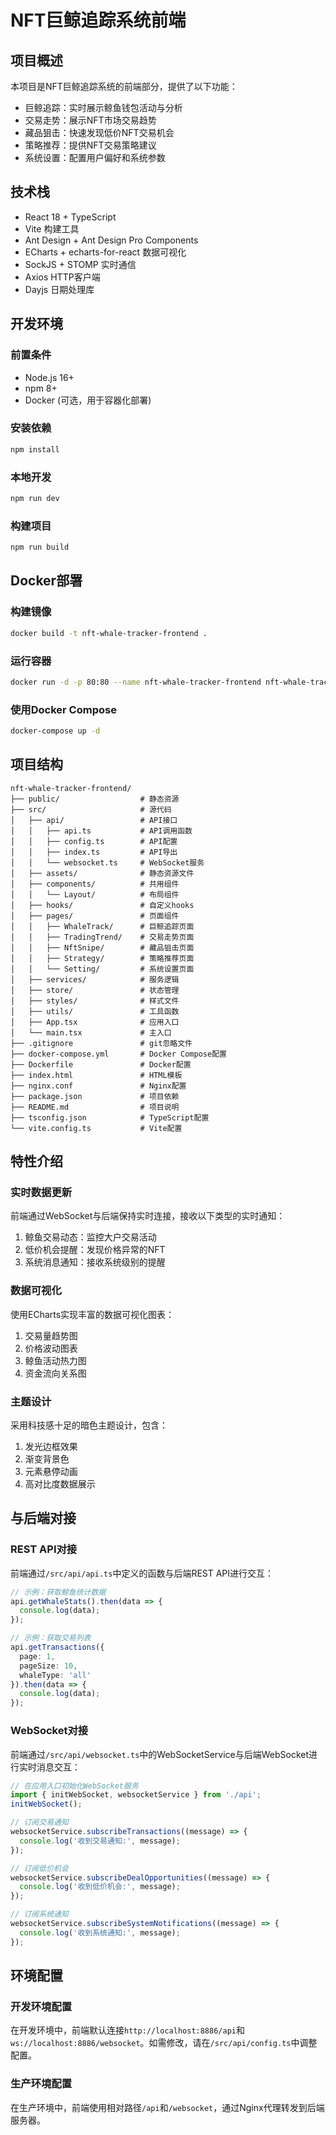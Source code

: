 # NFT巨鲸追踪系统前端

## 项目概述

本项目是NFT巨鲸追踪系统的前端部分，提供了以下功能：

- 巨鲸追踪：实时展示鲸鱼钱包活动与分析
- 交易走势：展示NFT市场交易趋势
- 藏品狙击：快速发现低价NFT交易机会
- 策略推荐：提供NFT交易策略建议
- 系统设置：配置用户偏好和系统参数

## 技术栈

- React 18 + TypeScript
- Vite 构建工具
- Ant Design + Ant Design Pro Components
- ECharts + echarts-for-react 数据可视化
- SockJS + STOMP 实时通信
- Axios HTTP客户端
- Dayjs 日期处理库

## 开发环境

### 前置条件

- Node.js 16+
- npm 8+
- Docker (可选，用于容器化部署)

### 安装依赖

```bash
npm install
```

### 本地开发

```bash
npm run dev
```

### 构建项目

```bash
npm run build
```

## Docker部署

### 构建镜像

```bash
docker build -t nft-whale-tracker-frontend .
```

### 运行容器

```bash
docker run -d -p 80:80 --name nft-whale-tracker-frontend nft-whale-tracker-frontend
```

### 使用Docker Compose

```bash
docker-compose up -d
```

## 项目结构

```
nft-whale-tracker-frontend/
├── public/                  # 静态资源
├── src/                     # 源代码
│   ├── api/                 # API接口
│   │   ├── api.ts           # API调用函数
│   │   ├── config.ts        # API配置
│   │   ├── index.ts         # API导出
│   │   └── websocket.ts     # WebSocket服务
│   ├── assets/              # 静态资源文件
│   ├── components/          # 共用组件
│   │   └── Layout/          # 布局组件
│   ├── hooks/               # 自定义hooks
│   ├── pages/               # 页面组件
│   │   ├── WhaleTrack/      # 巨鲸追踪页面
│   │   ├── TradingTrend/    # 交易走势页面
│   │   ├── NftSnipe/        # 藏品狙击页面
│   │   ├── Strategy/        # 策略推荐页面
│   │   └── Setting/         # 系统设置页面
│   ├── services/            # 服务逻辑
│   ├── store/               # 状态管理
│   ├── styles/              # 样式文件
│   ├── utils/               # 工具函数
│   ├── App.tsx              # 应用入口
│   └── main.tsx             # 主入口
├── .gitignore               # git忽略文件
├── docker-compose.yml       # Docker Compose配置
├── Dockerfile               # Docker配置
├── index.html               # HTML模板
├── nginx.conf               # Nginx配置
├── package.json             # 项目依赖
├── README.md                # 项目说明
├── tsconfig.json            # TypeScript配置
└── vite.config.ts           # Vite配置
```

## 特性介绍

### 实时数据更新

前端通过WebSocket与后端保持实时连接，接收以下类型的实时通知：

1. 鲸鱼交易动态：监控大户交易活动
2. 低价机会提醒：发现价格异常的NFT
3. 系统消息通知：接收系统级别的提醒

### 数据可视化

使用ECharts实现丰富的数据可视化图表：

1. 交易量趋势图
2. 价格波动图表
3. 鲸鱼活动热力图
4. 资金流向关系图

### 主题设计

采用科技感十足的暗色主题设计，包含：

1. 发光边框效果
2. 渐变背景色
3. 元素悬停动画
4. 高对比度数据展示

## 与后端对接

### REST API对接

前端通过`/src/api/api.ts`中定义的函数与后端REST API进行交互：

```typescript
// 示例：获取鲸鱼统计数据
api.getWhaleStats().then(data => {
  console.log(data);
});

// 示例：获取交易列表
api.getTransactions({
  page: 1,
  pageSize: 10,
  whaleType: 'all'
}).then(data => {
  console.log(data);
});
```

### WebSocket对接

前端通过`/src/api/websocket.ts`中的WebSocketService与后端WebSocket进行实时消息交互：

```typescript
// 在应用入口初始化WebSocket服务
import { initWebSocket, websocketService } from './api';
initWebSocket();

// 订阅交易通知
websocketService.subscribeTransactions((message) => {
  console.log('收到交易通知:', message);
});

// 订阅低价机会
websocketService.subscribeDealOpportunities((message) => {
  console.log('收到低价机会:', message);
});

// 订阅系统通知
websocketService.subscribeSystemNotifications((message) => {
  console.log('收到系统通知:', message);
});
```

## 环境配置

### 开发环境配置

在开发环境中，前端默认连接`http://localhost:8886/api`和`ws://localhost:8886/websocket`。如需修改，请在`/src/api/config.ts`中调整配置。

### 生产环境配置

在生产环境中，前端使用相对路径`/api`和`/websocket`，通过Nginx代理转发到后端服务器。
